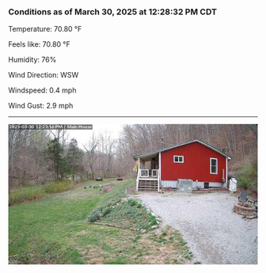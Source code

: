 ### Conditions as of March 30, 2025 at 12:28:32 PM CDT 

Temperature: 70.80 &deg;F

Feels like: 70.80 &deg;F

Humidity: 76%

Wind Direction: WSW

Windspeed: 0.4 mph

Wind Gust: 2.9 mph

---

<img src="./images/latest.jpeg"/>

